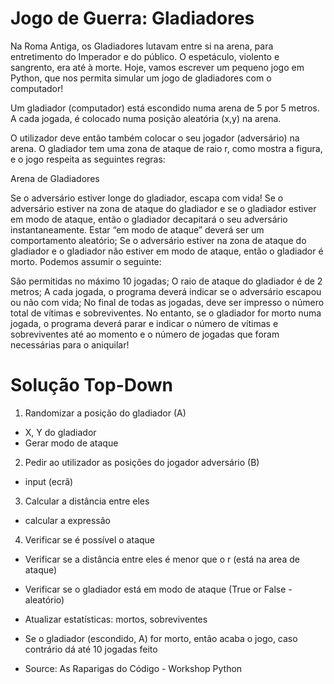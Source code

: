 # Jogo de Guerra: Gladiadores

Na Roma Antiga, os Gladiadores lutavam entre si na arena, para entretimento do Imperador e do público. O espetáculo, violento e sangrento, era até à morte. Hoje, vamos escrever um pequeno jogo em Python, que nos permita simular um jogo de gladiadores com o computador!

Um gladiador (computador) está escondido numa arena de 5 por 5 metros. A cada jogada, é colocado numa posição aleatória (x,y) na arena.

O utilizador deve então também colocar o seu jogador (adversário) na arena. O gladiador tem uma zona de ataque de raio r, como mostra a figura, e o jogo respeita as seguintes regras:

Arena de Gladiadores

Se o adversário estiver longe do gladiador, escapa com vida!
Se o adversário estiver na zona de ataque do gladiador e se o gladiador estiver em modo de ataque, então o gladiador decapitará o seu adversário instantaneamente. Estar “em modo de ataque” deverá ser um comportamento aleatório;
Se o adversário estiver na zona de ataque do gladiador e o gladiador não estiver em modo de ataque, então o gladiador é morto.
Podemos assumir o seguinte:

São permitidas no máximo 10 jogadas;
O raio de ataque do gladiador é de 2 metros;
A cada jogada, o programa deverá indicar se o adversário escapou ou não com vida;
No final de todas as jogadas, deve ser impresso o número total de vítimas e sobreviventes. No entanto, se o gladiador for morto numa jogada, o programa deverá parar e indicar o número de vítimas e sobreviventes até ao momento e o número de jogadas que foram necessárias para o aniquilar!


# Solução Top-Down

1. Randomizar a posição do gladiador (A)
  - X, Y do gladiador
  - Gerar modo de ataque
2. Pedir ao utilizador as posições do jogador adversário (B)
  - input (ecrã)
3. Calcular a distância entre eles
  - calcular a expressão
4. Verificar se é possível o ataque
  - Verificar se a distância entre eles é menor que o r (está na area de ataque)
  - Verificar se o gladiador está em modo de ataque (True or False - aleatório)
 
- Atualizar estatísticas: mortos, sobreviventes
- Se o gladiador (escondido, A) for morto, então acaba o jogo, caso contrário dá até 10 jogadas feito

- Source: As Raparigas do Código - Workshop Python
